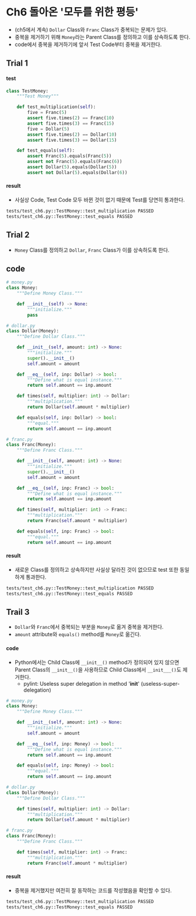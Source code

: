 # Ch6 돌아온 '모두를 위한 평등'

- (ch5에서 계속) `Dollar` Class와 `Franc` Class가 중복되는 문제가 있다.
- 중복을 제거하기 위해 `Money`라는 Parent Class를 정의하고 이를 상속하도록 한다.
- code에서 중복을 제거하기에 앞서 Test Code부터 중복을 제거한다.

## Trial 1

#### test

```python
class TestMoney:
    """Test Money"""

    def test_multiplication(self):
        five = Franc(5)
        assert five.times(2) == Franc(10)
        assert five.times(3) == Franc(15)
        five = Dollar(5)
        assert five.times(2) == Dollar(10)
        assert five.times(3) == Dollar(15)

    def test_equals(self):
        assert Franc(5).equals(Franc(5))
        assert not Franc(5).equals(Franc(6))
        assert Dollar(5).equals(Dollar(5))
        assert not Dollar(5).equals(Dollar(6))
```

#### result

- 사실상 Code, Test Code 모두 바뀐 것이 없기 때문에 Test를 당연히 통과한다.

```bash
tests/test_ch6.py::TestMoney::test_multiplication PASSED
tests/test_ch6.py::TestMoney::test_equals PASSED
```

## Trial 2

- `Money` Class를 정의하고 `Dollar`, `Franc` Class가 이를 상속하도록 한다.

## code

```python
# money.py
class Money:
    """Define Money Class."""

    def __init__(self) -> None:
        """initialize."""
        pass

# dollar.py
class Dollar(Money):
    """Define Dollar Class."""

    def __init__(self, amount: int) -> None:
        """initialize."""
        super().__init__()
        self.amount = amount

    def __eq__(self, inp: Dollar) -> bool:
        """Define what is equal instance."""
        return self.amount == inp.amount

    def times(self, multiplier: int) -> Dollar:
        """multiplication."""
        return Dollar(self.amount * multiplier)

    def equals(self, inp: Dollar) -> bool:
        """equal."""
        return self.amount == inp.amount

# franc.py
class Franc(Money):
    """Define Franc Class."""

    def __init__(self, amount: int) -> None:
        """initialize."""
        super().__init__()
        self.amount = amount

    def __eq__(self, inp: Franc) -> bool:
        """Define what is equal instance."""
        return self.amount == inp.amount

    def times(self, multiplier: int) -> Franc:
        """multiplication."""
        return Franc(self.amount * multiplier)

    def equals(self, inp: Franc) -> bool:
        """equal."""
        return self.amount == inp.amount
```

#### result

- 새로운 Class를 정의하고 상속하지만 사실상 달라진 것이 없으므로 test 또한 동일하게 통과한다.

```bash
tests/test_ch6.py::TestMoney::test_multiplication PASSED
tests/test_ch6.py::TestMoney::test_equals PASSED
```

## Trail 3

- `Dollar`와 `Franc`에서 중복되는 부분을 `Money`로 옮겨 중복을 제거한다.
- `amount` attribute와 `equals()` method를 `Money`로 옮긴다.

#### code

- Python에서는 Child Class에 `__init__()` method가 정의되어 있지 않으면 Parent Class의 `__init__()`을 사용하므로 Child Class에서 `__init___()`도 제거한다.
  - pylint: Useless super delegation in method '__init__' (useless-super-delegation)

```python
# money.py
class Money:
    """Define Money Class."""

    def __init__(self, amount: int) -> None:
        """initialize."""
        self.amount = amount

    def __eq__(self, inp: Money) -> bool:
        """Define what is equal instance."""
        return self.amount == inp.amount

    def equals(self, inp: Money) -> bool:
        """equal."""
        return self.amount == inp.amount

# dollar.py
class Dollar(Money):
    """Define Dollar Class."""

    def times(self, multiplier: int) -> Dollar:
        """multiplication."""
        return Dollar(self.amount * multiplier)

# franc.py
class Franc(Money):
    """Define Franc Class."""

    def times(self, multiplier: int) -> Franc:
        """multiplication."""
        return Franc(self.amount * multiplier)
```

#### result

- 중복을 제거했지만 여전히 잘 동작하는 코드를 작성했음을 확인할 수 있다.

```bash
tests/test_ch6.py::TestMoney::test_multiplication PASSED
tests/test_ch6.py::TestMoney::test_equals PASSED
```